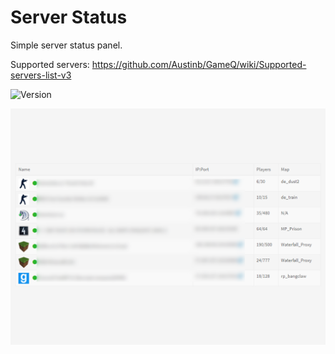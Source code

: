 # Server Status
Simple server status panel.

Supported servers: https://github.com/Austinb/GameQ/wiki/Supported-servers-list-v3

![Version](https://img.shields.io/badge/Version-1.0.1-blue.svg)


![Preview](screenshot.png)
